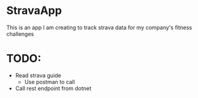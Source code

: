 # StravaApp
This is an app I am creating to track strava data for my company's fitness challenges

# TODO: 
- Read strava guide
    - Use postman to call 
- Call rest endpoint from dotnet
